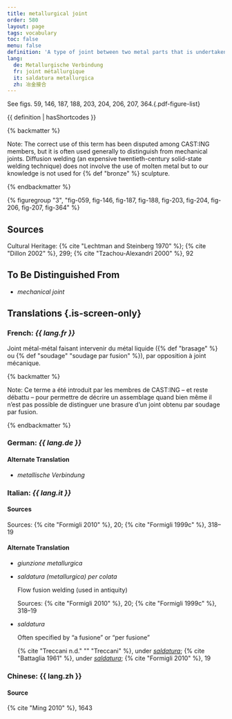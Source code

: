```yaml
---
title: metallurgical joint
order: 580
layout: page
tags: vocabulary
toc: false
menu: false
definition: 'A type of joint between two metal parts that is undertaken using molten metal. Examples of metallurgical joints include those made using {% def "welding" %}, {% def "brazing" %}, {% def "soldering" %}, and interlock casting.'
lang:
  de: Metallurgische Verbindung
  fr: joint métallurgique
  it: saldatura metallurgica
  zh: 冶金接合
---
```


See figs. 59, 146, 187, 188, 203, 204, 206, 207, 364.{.pdf-figure-list}

{{ definition | hasShortcodes }}

{% backmatter %}

Note: The correct use of this term has been disputed among CAST:ING members, but it is often used generally to distinguish from mechanical joints. Diffusion welding (an expensive twentieth-century solid-state welding technique) does not involve the use of molten metal but to our knowledge is not used for {% def "bronze" %} sculpture.

{% endbackmatter %}

{% figuregroup "3", "fig-059, fig-146, fig-187, fig-188, fig-203, fig-204, fig-206, fig-207, fig-364" %}

## Sources

Cultural Heritage: {% cite "Lechtman and Steinberg 1970" %}; {% cite "Dillon 2002" %}, 299; {% cite "Tzachou-Alexandri 2000" %}, 92

## To Be Distinguished From

- *mechanical joint*

## Translations {.is-screen-only}

<div class="accordion">

### **French**: *{{ lang.fr }}*

Joint métal-métal faisant intervenir du métal liquide ({% def "brasage" %} ou {% def "soudage" "soudage par fusion" %}), par opposition à joint mécanique.

{% backmatter %}

Note: Ce terme a été introduit par les membres de CAST:ING – et reste débattu – pour permettre de décrire un assemblage quand bien même il n’est pas possible de distinguer une brasure d’un joint obtenu par soudage par fusion.

{% endbackmatter %}

### **German**: *{{ lang.de }}*

#### Alternate Translation

- *metallische Verbindung*

### **Italian**: *{{ lang.it }}*

#### Sources

Sources: {% cite "Formigli 2010" %}, 20; {% cite "Formigli 1999c" %}, 318–19

#### Alternate Translation

- *giunzione metallurgica*

- *saldatura (metallurgica) per colata* 

    Flow fusion welding (used in antiquity) 
    
    Sources: {% cite "Formigli 2010" %}, 20; {% cite "Formigli 1999c" %}, 318–19

- *saldatura*

    Often specified by “a fusione” or “per fusione”

    {% cite "Treccani n.d." "" "Treccani" %}, under [*saldatura*](https://www.treccani.it/vocabolario/saldatura/); {% cite "Battaglia 1961" %}, under [*saldatura*](http://www.gdli.it/pdf_viewer/Scripts/pdf.js/web/viewer.asp?file=/PDF/GDLI17/GDLI_17_ocr_395.pdf&parola=saldatura); {% cite "Formigli 2010" %}, 19

### **Chinese**: {{ lang.zh }}

#### Source

{% cite "Ming 2010" %}, 1643

</div>
